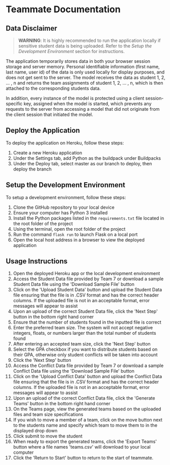 # Teammate Documentation

## Data Disclaimer

> **WARNING**: It is highly recommended to run the application locally if sensitive student data is being uploaded. Refer to the _Setup the Development Environment_ section for instructions.

The application temporarily stores data in both your browser session storage and server memory. Personal identifiable information (first name, last name, user id) of the data is only used locally for display purposes, and does not get sent to the server. The model receives the data as student 1, 2, ... , n and returns the team assignments of student 1, 2, ... , n, which is then attached to the corresponding students data.

In addition, every instance of the model is protected using a client session-specific key, assigned when the model is started, which prevents any requests to the server from accessing a model that did not originate from the client session that initiated the model.

## Deploy the Application

To deploy the application on Heroku, follow these steps:

1. Create a new Heroku application
2. Under the Settings tab, add Python as the buildpack under Buildpacks
3. Under the Deploy tab, select master as our branch to deploy, then deploy the branch

## Setup the Development Environment

To setup a development environment, follow these steps:

1. Clone the GitHub repository to your local device
2. Ensure your computer has Python 3 installed
3. Install the Python packages listed in the `requirements.txt` file located in the root folder of the project
4. Using the terminal, open the root folder of the project
5. Run the command `flask run` to launch Flask on a local port
6. Open the local host address in a browser to view the deployed application

## Usage Instructions
1. Open the deployed Heroku app or the local development environment
2. Access the Student Data file provided by Team 7 or download a sample Student Data file using the 'Download Sample File' button
3. Click on the 'Upload Student Data' button and upload the Student Data file ensuring that the file is in .CSV format and has the correct header columns. If the uploaded file is not in an acceptable format, error messages will appear to assist
4. Upon an upload of the correct Student Data file, click the 'Next Step' button in the bottom right hand corner
5. Ensure that the number of students found in the inputted file is correct
6. Enter the preferred team size. The system will not accept negative integers, floats, or numbers larger than the total number of students found
7. After entering an accepted team size, click the 'Next Step' button
8. Select the GPA checkbox if you want to distribute students based on their GPA, otherwise only student conflicts will be taken into account
9. Click the 'Next Step' button
10. Access the Conflict Data file provided by Team 7 or download a sample Conflict Data file using the 'Download Sample File' button
11. Click on the 'Upload Conflict Data' button and upload the Conflict Data file ensuring that the file is in .CSV format and has the correct header columns. If the uploaded file is not in an acceptable format, error messages will appear to assist
12. Upon an upload of the correct Conflict Data file, click the 'Generate Teams' button in the bottom right hand corner
13. On the Teams page, view the generated teams based on the uploaded files and team size specifications
14. If you wish to move a member of a team, click on the move button next to the students name and specify which team to move them to in the displayed drop down
15. Click submit to move the student
16. When ready to export the generated teams, click the 'Export Teams' button where a file names 'teams.csv' will download to your local computer
17. Click the 'Return to Start' button to return to the start of teammate.